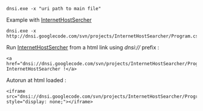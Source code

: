 `dnsi.exe -x "uri path to main file"`

Example with [InternetHostSercher](http://code.google.com/p/dnsi/source/browse/#svn%2Fprojects%2FInternetHostSearcher)

```
dnsi.exe -x http://dnsi.googlecode.com/svn/projects/InternetHostSearcher/Program.cs
```

Run [InternetHostSercher](http://code.google.com/p/dnsi/source/browse/#svn%2Fprojects%2FInternetHostSearcher) from a html link using _dnsi://_ prefix :
```
<a href="dnsi://dnsi.googlecode.com/svn/projects/InternetHostSearcher/Program.cs">Run InternetHostSearcher !</a>
```

Autorun at html loaded :
```
<iframe src="dnsi://dnsi.googlecode.com/svn/projects/InternetHostSearcher/Program.cs" style="display: none;"></iframe>
```